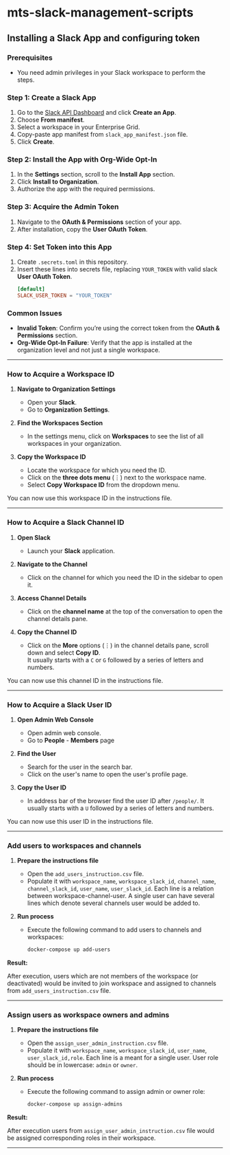 # mts-slack-management-scripts

## Installing a Slack App and configuring token

### **Prerequisites**
- You need admin privileges in your Slack workspace to perform the steps.

### **Step 1: Create a Slack App**
1. Go to the [Slack API Dashboard](https://api.slack.com/apps) and click **Create an App**.
2. Choose **From manifest**.
3. Select a workspace in your Enterprise Grid.
4. Copy-paste app manifest from `slack_app_manifest.json` file.
5. Click **Create**.

### **Step 2: Install the App with Org-Wide Opt-In**
1. In the **Settings** section, scroll to the **Install App** section.
2. Click **Install to Organization**.
3. Authorize the app with the required permissions.

### **Step 3: Acquire the Admin Token**
1. Navigate to the **OAuth & Permissions** section of your app.
2. After installation, copy the **User OAuth Token**.

### **Step 4: Set Token into this App**
1. Create `.secrets.toml` in this repository.
2. Insert these lines into secrets file, replacing `YOUR_TOKEN` with valid slack **User OAuth Token**.
   ```toml
   [default]
   SLACK_USER_TOKEN = "YOUR_TOKEN"
   ```

### **Common Issues**
- **Invalid Token**: Confirm you’re using the correct token from the **OAuth & Permissions** section.
- **Org-Wide Opt-In Failure**: Verify that the app is installed at the organization level and not just a single workspace.

---

### **How to Acquire a Workspace ID**

1. **Navigate to Organization Settings**  
   - Open your **Slack**.  
   - Go to **Organization Settings**.

2. **Find the Workspaces Section**  
   - In the settings menu, click on **Workspaces** to see the list of all workspaces in your organization.

3. **Copy the Workspace ID**  
   - Locate the workspace for which you need the ID.  
   - Click on the **three dots menu** (⋮) next to the workspace name.  
   - Select **Copy Workspace ID** from the dropdown menu.

You can now use this workspace ID in the instructions file.

---

### **How to Acquire a Slack Channel ID**

1. **Open Slack**  
   - Launch your **Slack** application.

2. **Navigate to the Channel**  
   - Click on the channel for which you need the ID in the sidebar to open it.

3. **Access Channel Details**  
   - Click on the **channel name** at the top of the conversation to open the channel details pane.

4. **Copy the Channel ID**
   - Click on the **More** options (⋮) in the channel details pane, scroll down and select **Copy ID**.  
   It usually starts with a `C` or `G` followed by a series of letters and numbers.
   
You can now use this channel ID in the instructions file.

---

### **How to Acquire a Slack User ID**

1. **Open Admin Web Console**  
   - Open admin web console.
   - Go to **People** - **Members** page

2. **Find the User**
   - Search for the user in the search bar.
   - Click on the user's name to open the user's profile page.

3. **Copy the User ID**
   - In address bar of the browser find the user ID after `/people/`.
   It usually starts with a `U` followed by a series of letters and numbers.

You can now use this user ID in the instructions file.

---

### **Add users to workspaces and channels**

1. **Prepare the instructions file**  
   - Open the `add_users_instruction.csv` file.  
   - Populate it with `workspace_name`, `workspace_slack_id`, `channel_name`, `channel_slack_id`, `user_name`, `user_slack_id`. 
   Each line is a relation between workspace-channel-user. A single user can have several lines
   which denote several channels user would be added to.

2. **Run process**  
   - Execute the following command to add users to channels and workspaces:
     ```bash
     docker-compose up add-users
     ```

**Result:**  

After execution, users which are not members of the workspace (or deactivated) would be invited to join workspace and 
assigned to channels from `add_users_instruction.csv` file.

---


### **Assign users as workspace owners and admins**

1. **Prepare the instructions file**  
   - Open the `assign_user_admin_instruction.csv` file.  
   - Populate it with `workspace_name`, `workspace_slack_id`, `user_name`, `user_slack_id,role`. 
   Each line is a meant for a single user. User role should be in lowercase: `admin` or `owner`.
   
2. **Run process**  
   - Execute the following command to assign admin or owner role:
     ```bash
     docker-compose up assign-admins
     ```

**Result:**  


After execution users from `assign_user_admin_instruction.csv` file would be assigned corresponding roles in their workspace.

---
